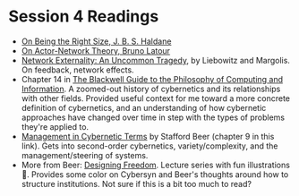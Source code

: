 # Session 4 Readings 
- [On Being the Right Size, J. B. S. Haldane](http://irl.cs.ucla.edu/papers/right-size.html)
- [On Actor-Network Theory, Bruno Latour](http://www.bruno-latour.fr/sites/default/files/P-67%20ACTOR-NETWORK.pdf)
- [Network Externality: An Uncommon Tragedy](https://www.utdallas.edu/~liebowit/jep.html), by Liebowitz and Margolis. On feedback, network effects.
- Chapter 14 in [The Blackwell Guide to the Philosophy of Computing and Information](https://sites.sas.upenn.edu/sites/default/files/behav-ethics/files/the_20blackwell_20guide_20to_20the_20philosophy_20of_20computing_20and_20information_luciano_20floridi_20blackwell_202004_20376s.pdf). A zoomed-out history of cybernetics and its relationships with other fields. Provided useful context for me toward a more concrete definition of cybernetics, and an understanding of how cybernetic approaches have changed over time in step with the types of problems they're applied to.
- [Management in Cybernetic Terms](http://unesdoc.unesco.org/images/0000/000022/002251eo.pdf) by Stafford Beer (chapter 9 in this link). Gets into second-order cybernetics, variety/complexity, and the management/steering of systems.
- More from Beer: [Designing Freedom](http://ada.evergreen.edu/~arunc/texts/cybernetics/beer/book.pdf). Lecture series with fun illustrations 👶. Provides some color on Cybersyn and Beer's thoughts around how to structure institutions. Not sure if this is a bit too much to read?